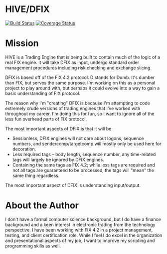 # HIVE/DFIX
[![Build Status](https://travis-ci.org/kenneththomas/hive.svg?branch=master)](https://travis-ci.org/kenneththomas/hive)
[![Coverage Status](https://coveralls.io/repos/github/kenneththomas/hive/badge.svg?branch=master)](https://coveralls.io/github/kenneththomas/hive?branch=master)
# Mission
HIVE is a Trading Engine that is being built to contain much of the logic of a real FIX engine. It will take DFIX as input, undergo standard order management procedures including risk checking and exchange slicing.

DFIX is based off of the FIX 4.2 protocol. D stands for Dumb. It's dumber than FIX, but serves the same purpose. I&#39;m working on this as a personal project to play around with, but perhaps it could evolve into a way to gain a basic understanding of FIX protocol.

The reason why I&#39;m &quot;creating&quot; DFIX is because I&#39;m attempting to code extremely crude versions of trading engines that I&#39;ve worked with throughout my career. I&#39;m doing this for fun, so I want to ignore all of the less fun overhead parts of FIX protocol.

The most important aspects of DFIX is that it will be:

- Sessionless, DFIX engines will not care about logons, sequence numbers, and sendercomp/targetcomp will mostly only be used here for decoration.
- Less required tags – body length, sequence number, any time-related tags will largely be ignored by DFIX engines.
- Containing the same tags as FIX 4.2; while less tags are required and not all tags are guaranteed to be processed, the tags will "mean" the same thing regardless.

The most important aspect of DFIX is understanding input/output.

# About the Author

I don&#39;t have a formal computer science background, but I do have a finance background and a keen interest in electronic trading from the technology perspective. I have been working with FIX 4.2 in a project management, testing, and client certification role. While I feel I do excel in the organization and presentational aspects of my job, I want to improve my scripting and programming skills as well.
